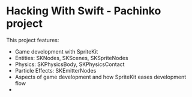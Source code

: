 # Hacking With Swift - Pachinko project

This project features:
- Game development with SpriteKit
- Entities: SKNodes, SKScenes, SKSpriteNodes
- Physics: SKPhysicsBody, SKPhysicsContact
- Particle Effects: SKEmitterNodes
- Aspects of game development and how SpriteKit eases development flow
- 
